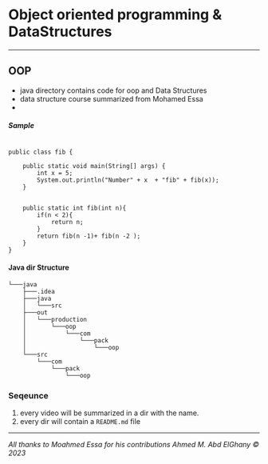 # Object oriented programming & DataStructures

---

## OOP

- java directory contains code for oop and Data Structures
- data structure course summarized from Mohamed Essa
-
  
##### Sample

```

public class fib {

    public static void main(String[] args) {
        int x = 5;
        System.out.println("Number" + x  + "fib" + fib(x));
    }


    public static int fib(int n){
        if(n < 2){
            return n;
        }
        return fib(n -1)+ fib(n -2 );
    }
}

```

#### Java dir Structure

```
└───java
    ├───.idea
    ├───java
    │   └───src
    ├───out
    │   └───production
    │       └───oop
    │           └───com
    │               └───pack
    │                   └───oop
    └───src
        └───com
            └───pack
                └───oop

```

### Seqeunce

1. every video will be summarized in a dir with the name.
2. every dir will contain a ```README.md``` file

---

_All thanks to Moahmed Essa for his contributions_
_Ahmed M. Abd ElGhany &copy; 2023_
